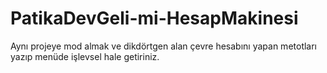 # PatikaDevGeli-mi-HesapMakinesi
Aynı projeye mod almak ve dikdörtgen alan çevre hesabını yapan metotları yazıp menüde işlevsel hale getiriniz.
